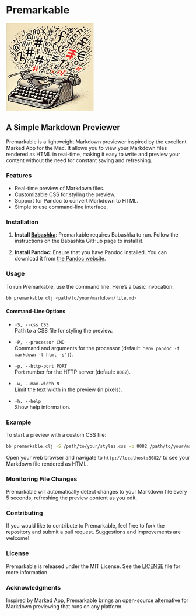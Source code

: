 # Premarkable

![](./typewriter-logo.png)

## A Simple Markdown Previewer

Premarkable is a lightweight Markdown previewer inspired by the excellent Marked App for the Mac. It allows you to view your Markdown files rendered as HTML in real-time, making it easy to write and preview your content without the need for constant saving and refreshing.

### Features

- Real-time preview of Markdown files.
- Customizable CSS for styling the preview.
- Support for Pandoc to convert Markdown to HTML.
- Simple to use command-line interface.

### Installation

1. **Install [Babashka](https://github.com/babashka/babashka)**: Premarkable requires Babashka to run. Follow the instructions on the Babashka GitHub page to install it.

2. **Install Pandoc**: Ensure that you have Pandoc installed. You can download it from [the Pandoc website](https://pandoc.org/installing.html).

### Usage

To run Premarkable, use the command line. Here’s a basic invocation:

```bash
bb premarkable.clj <path/to/your/markdown/file.md>
```

#### Command-Line Options

- `-S, --css CSS`  
  Path to a CSS file for styling the preview.

- `-P, --processor CMD`  
  Command and arguments for the processor (default: `"env pandoc -f markdown -t html -s"]`).

- `-p, --http-port PORT`  
  Port number for the HTTP server (default: `8082`).

- `-w, --max-width N`  
  Limit the text width in the preview (in pixels).

- `-h, --help`  
  Show help information.

### Example

To start a preview with a custom CSS file:

```bash
bb premarkable.clj -S /path/to/your/styles.css -p 8082 /path/to/your/markdown/file.md
```

Open your web browser and navigate to `http://localhost:8082/` to see your Markdown file rendered as HTML.

### Monitoring File Changes

Premarkable will automatically detect changes to your Markdown file every 5 seconds, refreshing the preview content as you edit.

### Contributing

If you would like to contribute to Premarkable, feel free to fork the repository and submit a pull request. Suggestions and improvements are welcome!

### License

Premarkable is released under the MIT License. See the [LICENSE](LICENSE) file for more information.

### Acknowledgments

Inspired by [Marked App](https://marked2app.com/), Premarkable brings an open-source alternative for Markdown previewing that runs on any platform.
